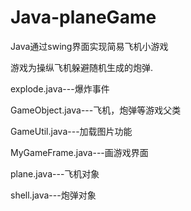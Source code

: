 # Java-planeGame
Java通过swing界面实现简易飞机小游戏

游戏为操纵飞机躲避随机生成的炮弹.

explode.java---爆炸事件

GameObject.java---飞机，炮弹等游戏父类

GameUtil.java---加载图片功能

MyGameFrame.java---画游戏界面

plane.java---飞机对象

shell.java---炮弹对象

